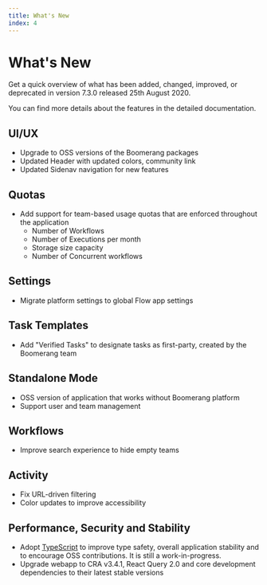 ```yaml
---
title: What's New
index: 4
---
```


# What's New

Get a quick overview of what has been added, changed, improved, or deprecated in version 7.3.0 released 25th August 2020.

You can find more details about the features in the detailed documentation.

## UI/UX

- Upgrade to OSS versions of the Boomerang packages
- Updated Header with updated colors, community link
- Updated Sidenav navigation for new features

## Quotas

- Add support for team-based usage quotas that are enforced throughout the application
  - Number of Workflows
  - Number of Executions per month
  - Storage size capacity
  - Number of Concurrent workflows

## Settings

- Migrate platform settings to global Flow app settings

## Task Templates

- Add "Verified Tasks" to designate tasks as first-party, created by the Boomerang team

## Standalone Mode

- OSS version of application that works without Boomerang platform
- Support user and team management

## Workflows

- Improve search experience to hide empty teams

## Activity

- Fix URL-driven filtering
- Color updates to improve accessibility

## Performance, Security and Stability

- Adopt [TypeScript](https://www.typescriptlang.org/) to improve type safety, overall application stability and to encourage OSS contributions. It is still a work-in-progress.
- Upgrade webapp to CRA v3.4.1, React Query 2.0 and core development dependencies to their latest stable versions
